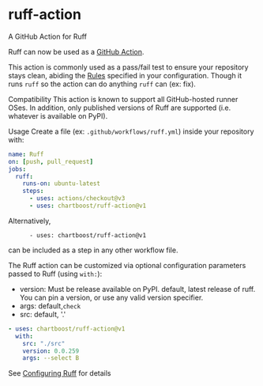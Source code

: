 # ruff-action
A GitHub Action for Ruff


Ruff can now be used as a [GitHub Action](https://github.com/features/actions).

This action is commonly used as a pass/fail test to ensure your repository stays clean, abiding the [Rules](https://beta.ruff.rs/docs/rules/) specified in your configuration.  Though it runs `ruff` so the action can do anything `ruff` can (ex: fix).

Compatibility
This action is known to support all GitHub-hosted runner OSes. In addition, only published versions of Ruff are supported (i.e. whatever is available on PyPI).

Usage
Create a file (ex: `.github/workflows/ruff.yml`) inside your repository with:

```yaml
name: Ruff
on: [push, pull_request]
jobs:
  ruff:
    runs-on: ubuntu-latest
    steps:
      - uses: actions/checkout@v3
      - uses: chartboost/ruff-action@v1
```

Alternatively,
```
      - uses: chartboost/ruff-action@v1
```
can be included as a step in any other workflow file.

The Ruff action can be customized via optional configuration parameters passed to Ruff (using `with:`):

- version: Must be release available on PyPI. default, latest release of ruff. You can pin a version, or use any valid version specifier.
- args: default,`check`
- src: default, '.'

```yaml
- uses: chartboost/ruff-action@v1
  with:
    src: "./src"
    version: 0.0.259
    args: --select B
```

See [Configuring Ruff](https://github.com/charliermarsh/ruff/blob/main/docs/configuration.md) for details
